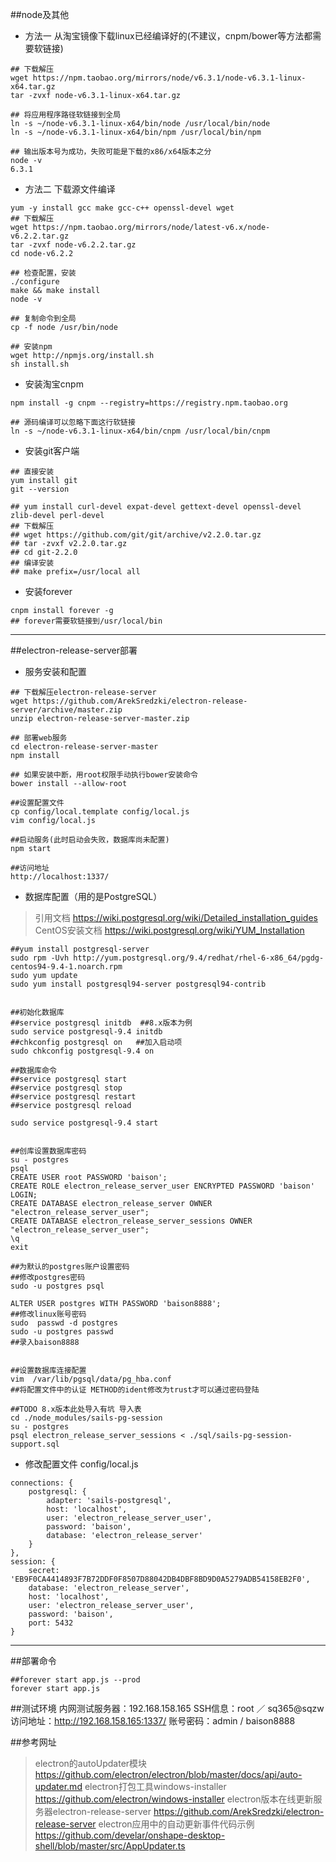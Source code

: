 ##node及其他
* 方法一 从淘宝镜像下载linux已经编译好的(不建议，cnpm/bower等方法都需要软链接)
```
## 下载解压
wget https://npm.taobao.org/mirrors/node/v6.3.1/node-v6.3.1-linux-x64.tar.gz
tar -zvxf node-v6.3.1-linux-x64.tar.gz

## 将应用程序路径软链接到全局
ln -s ~/node-v6.3.1-linux-x64/bin/node /usr/local/bin/node
ln -s ~/node-v6.3.1-linux-x64/bin/npm /usr/local/bin/npm

## 输出版本号为成功，失败可能是下载的x86/x64版本之分
node -v
6.3.1
```
* 方法二 下载源文件编译
```
yum -y install gcc make gcc-c++ openssl-devel wget
## 下载解压
wget https://npm.taobao.org/mirrors/node/latest-v6.x/node-v6.2.2.tar.gz
tar -zvxf node-v6.2.2.tar.gz 
cd node-v6.2.2

## 检查配置，安装
./configure
make && make install
node -v

## 复制命令到全局
cp -f node /usr/bin/node

## 安装npm
wget http://npmjs.org/install.sh
sh install.sh
```

* 安装淘宝cnpm
```
npm install -g cnpm --registry=https://registry.npm.taobao.org

## 源码编译可以忽略下面这行软链接
ln -s ~/node-v6.3.1-linux-x64/bin/cnpm /usr/local/bin/cnpm
```

* 安装git客户端
```
## 直接安装
yum install git
git --version

## yum install curl-devel expat-devel gettext-devel openssl-devel zlib-devel perl-devel
## 下载解压
## wget https://github.com/git/git/archive/v2.2.0.tar.gz
## tar -zvxf v2.2.0.tar.gz
## cd git-2.2.0
## 编译安装
## make prefix=/usr/local all
```
* 安装forever
```
cnpm install forever -g
## forever需要软链接到/usr/local/bin
```

-------------------

##electron-release-server部署
* 服务安装和配置
```
## 下载解压electron-release-server
wget https://github.com/ArekSredzki/electron-release-server/archive/master.zip
unzip electron-release-server-master.zip

## 部署web服务
cd electron-release-server-master
npm install

## 如果安装中断，用root权限手动执行bower安装命令
bower install --allow-root

##设置配置文件
cp config/local.template config/local.js 
vim config/local.js

##启动服务(此时启动会失败，数据库尚未配置)
npm start

##访问地址
http://localhost:1337/

```

* 数据库配置（用的是PostgreSQL）
> 引用文档 https://wiki.postgresql.org/wiki/Detailed_installation_guides
> CentOS安装文档 https://wiki.postgresql.org/wiki/YUM_Installation
```
##yum install postgresql-server
sudo rpm -Uvh http://yum.postgresql.org/9.4/redhat/rhel-6-x86_64/pgdg-centos94-9.4-1.noarch.rpm
sudo yum update
sudo yum install postgresql94-server postgresql94-contrib


##初始化数据库
##service postgresql initdb  ##8.x版本为例
sudo service postgresql-9.4 initdb
##chkconfig postgresql on   ##加入启动项
sudo chkconfig postgresql-9.4 on

##数据库命令
##service postgresql start
##service postgresql stop
##service postgresql restart
##service postgresql reload

sudo service postgresql-9.4 start


##创库设置数据库密码
su - postgres
psql
CREATE USER root PASSWORD 'baison';
CREATE ROLE electron_release_server_user ENCRYPTED PASSWORD 'baison' LOGIN;
CREATE DATABASE electron_release_server OWNER "electron_release_server_user";
CREATE DATABASE electron_release_server_sessions OWNER "electron_release_server_user";
\q
exit

##为默认的postgres账户设置密码
##修改postgres密码
sudo -u postgres psql

ALTER USER postgres WITH PASSWORD 'baison8888';
##修改linux账号密码
sudo  passwd -d postgres
sudo -u postgres passwd
##录入baison8888


##设置数据库连接配置
vim  /var/lib/pgsql/data/pg_hba.conf
##将配置文件中的认证 METHOD的ident修改为trust才可以通过密码登陆

##TODO 8.x版本此处导入有坑 导入表 
cd ./node_modules/sails-pg-session
su - postgres
psql electron_release_server_sessions < ./sql/sails-pg-session-support.sql

```
* 修改配置文件 config/local.js
```
connections: {        
    postgresql: {        
        adapter: 'sails-postgresql',        
        host: 'localhost',        
        user: 'electron_release_server_user',        
        password: 'baison',        
        database: 'electron_release_server'        
    }    
},    
session: {                
    secret: 'EB9F0CA4414893F7B72DDF0F8507D88042DB4DBF8BD9D0A5279ADB54158EB2F0',        
    database: 'electron_release_server',        
    host: 'localhost',        
    user: 'electron_release_server_user',        
    password: 'baison',        
    port: 5432    
}

```

------------

##部署命令
```
##forever start app.js --prod
forever start app.js
```

##测试环境
内网测试服务器：192.168.158.165
SSH信息：root ／ sq365@sqzw
访问地址：http://192.168.158.165:1337/
账号密码：admin / baison8888

##参考网址
> electron的autoUpdater模块  https://github.com/electron/electron/blob/master/docs/api/auto-updater.md
> electron打包工具windows-installer  https://github.com/electron/windows-installer
> electron版本在线更新服务器electron-release-server  https://github.com/ArekSredzki/electron-release-server
> electron应用中的自动更新事件代码示例  https://github.com/develar/onshape-desktop-shell/blob/master/src/AppUpdater.ts


